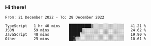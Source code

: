 ### Hi there!

<!--START_SECTION:waka-->

```text
From: 21 December 2022 - To: 28 December 2022

TypeScript   1 hr 40 mins    ██████████▒░░░░░░░░░░░░░░   41.21 %
JSON         59 mins         ██████░░░░░░░░░░░░░░░░░░░   24.62 %
JavaScript   48 mins         █████░░░░░░░░░░░░░░░░░░░░   19.90 %
Other        25 mins         ██▓░░░░░░░░░░░░░░░░░░░░░░   10.61 %
```

<!--END_SECTION:waka-->
